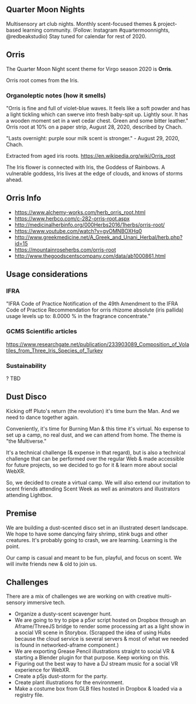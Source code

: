 ## Quarter Moon Nights
Multisensory art club nights.
Monthly scent-focused themes & project-based learning community.
(Follow: Instagram #quartermoonnights, @redbeakstudio)
Stay tuned for calendar for rest of 2020.

## Orris
The Quarter Moon Night scent theme for Virgo season 2020 is **Orris**.

Orris root comes from the Iris.

### Organoleptic notes (how it smells)
"Orris is fine and full of violet-blue waves. It feels like a soft powder and has a light tickling which can swerve into fresh baby-spit up. Lightly sour. It has a wooden moment set in a wet cedar chest.
Green and some bitter leather."
Orris root at 10% on a paper strip, August 28, 2020, described by Chach.

"Lasts overnight: purple sour milk scent is stronger." - August 29, 2020, Chach.

Extracted from aged iris roots. https://en.wikipedia.org/wiki/Orris_root

The Iris flower is connected with Iris, the Goddess of Rainbows.
A vulnerable goddess, Iris lives at the edge of clouds, and knows of storms ahead.

## Orris Info
* https://www.alchemy-works.com/herb_orris_root.html
* https://www.herbco.com/c-282-orris-root.aspx
* http://medicinalherbinfo.org/000Herbs2016/1herbs/orris-root/
* https://www.youtube.com/watch?v=gvOMNBOXHq0
* http://www.greekmedicine.net/A_Greek_and_Unani_Herbal/herb.php?id=15
* https://mountainroseherbs.com/orris-root
* http://www.thegoodscentscompany.com/data/ab1000861.html

## Usage considerations
### IFRA
"IFRA Code of Practice Notification of the 49th Amendment to the IFRA Code of Practice
Recommendation for orris rhizome absolute (iris pallida) usage levels up to: 8.0000 % in the fragrance concentrate."

### GCMS Scientific articles
https://www.researchgate.net/publication/233903089_Composition_of_Volatiles_from_Three_Iris_Species_of_Turkey

### Sustainability
? TBD

## Dust Disco
Kicking off Pluto's return (the revolution) it's time burn the Man.
And we need to dance together again.

Conveniently, it's time for Burning Man & this time it's virtual.
No expense to set up a camp, no real dust, and we can attend from home. The theme is "the Multiverse."

It's a technical challenge (& expense in that regard), but is also a technical challenge that can be performed over the regular Web & made accessible for future projects, so we decided to go for it & learn more about social WebXR.

So, we decided to create a virtual camp. We will also extend our invitation to scent friends attending Scent Week as well as animators and illustrators attending Lightbox.

## Premise
We are building a dust-scented disco set in an illustrated desert landscape. We hope to have some dancying fairy shrimp, stink bugs and other creatures. It's probably going to crash, we are learning. Learning is the point.

Our camp is casual and meant to be fun, playful, and focus on scent.
We will invite friends new & old to join us.

## Challenges
There are a mix of challenges we are working on with creative multi-sensory immersive tech.

* Organize a dusty-scent scavenger hunt.
* We are going to try to pipe a p5xr script hosted on Dropbox through an Aframe/ThreeJS bridge to render some processing art as a light show in a social VR scene in Storybox. (Scrapped the idea of using Hubs because the cloud service is several servers & most of what we needed is found in networked-aframe component.)
* We are exporting Grease Pencil illustrations straight to social VR & starting a Blender plugin for that purpose. Keep working on this.
* Figuring out the best way to have a DJ stream music for a social VR experience for WebXR.
* Create a p5js dust-storm for the party.
* Create plant illustrations for the environment.
* Make a costume box from GLB files hosted in Dropbox & loaded via a registry file.
